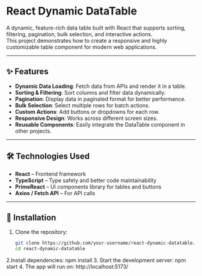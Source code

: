 # React Dynamic DataTable

A dynamic, feature-rich data table built with React that supports sorting, filtering, pagination, bulk selection, and interactive actions.  
This project demonstrates how to create a responsive and highly customizable table component for modern web applications.

---

## ✨ Features

- **Dynamic Data Loading**: Fetch data from APIs and render it in a table.  
- **Sorting & Filtering**: Sort columns and filter data dynamically.  
- **Pagination**: Display data in paginated format for better performance.  
- **Bulk Selection**: Select multiple rows for batch actions.  
- **Custom Actions**: Add buttons or dropdowns for each row.  
- **Responsive Design**: Works across different screen sizes.  
- **Reusable Components**: Easily integrate the DataTable component in other projects.  

---

## 🛠️ Technologies Used

- **React** – Frontend framework  
- **TypeScript** – Type safety and better code maintainability  
- **PrimeReact** – UI components library for tables and buttons  
- **Axios / Fetch API** – For API calls  

---

## 🚀 Installation

1. Clone the repository:

   ```bash
   git clone https://github.com/your-username/react-dynamic-datatable.git
   cd react-dynamic-datatable
2.Install dependencies:
    npm install
3. Start the development server:
     npm start
4. The app will run on: 
    http://localhost:5173/
